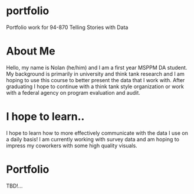 # portfolio
Portfolio work for 94-870 Telling Stories with Data

# About Me
Hello, my name is Nolan (he/him) and I am a first year MSPPM DA student. My background is primarily in university and think tank research and I am hoping to use this course to better present the data that I work with. After graduating I hope to continue with a think tank style organization or work with a federal agency on program evaluation and audit.

# I hope to learn..
I hope to learn how to more effectively communicate with the data I use on a daily basis! I am currently working with survey data and am hoping to impress my coworkers with some high quality visuals.

# Portfolio
TBD!...
